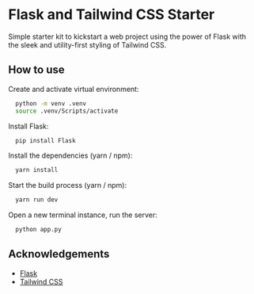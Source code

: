 
# Flask and Tailwind CSS Starter

Simple starter kit to kickstart a web project using the power of Flask with the sleek and utility-first styling of Tailwind CSS.


## How to use

Create and activate virtual environment:
```bash
  python -m venv .venv
  source .venv/Scripts/activate
```

Install Flask:
```bash
  pip install Flask
```

Install the dependencies (yarn / npm):
```bash
  yarn install
```

Start the build process (yarn / npm):
```bash
  yarn run dev
```

Open a new terminal instance, run the server:
```bash
  python app.py
```


## Acknowledgements

 - [Flask](https://flask.palletsprojects.com/en/3.0.x/)
 - [Tailwind CSS](https://tailwindcss.com/docs/installation)

